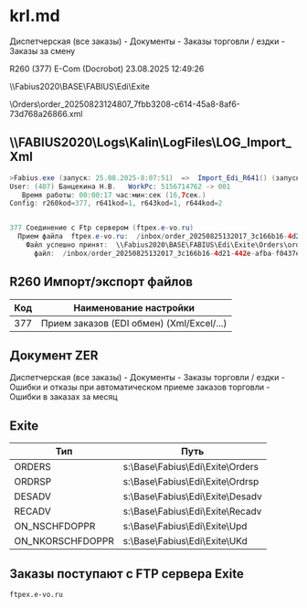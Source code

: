 # krl.md

Диспетчерская (все заказы) - Документы - Заказы торговли / ездки - Заказы за смену

R260 (377) E-Com (Docrobot) 23.08.2025 12:49:26

\\\Fabius2020\BASE\FABIUS\Edi\Exite

\Orders\order_20250823124807_7fbb3208-c614-45a8-8af6-73d768a26866.xml

## \\\FABIUS2020\Logs\Kalin\LogFiles\LOG_Import_Xml

```java
>Fabius.exe (запуск: 25.08.2025-8:07:51)  =>  Import_Edi_R641() (запуск: 25.08.2025-13:20:38)
User: (407) Банцекина Н.В.   WorkPc: 5156714762 -> 001
   Время работы: 00:00:17 час:мин:сек (16,7сек.)
Config: r260kod=377, r641kod=1, r643kod=1, r644kod=2


377 Соединение c Ftp сервером (ftpex.e-vo.ru)
  Прием файла  ftpex.e-vo.ru:  /inbox/order_20250825132017_3c166b16-4d21-442e-afba-f0437efee972.xml --> \\Fabius2020\BASE\FABIUS\Edi\Exite\Orders\order_20250825132017_3c166b16-4d21-442e-afba-f0437efee972.xml
    Файл успешно принят:  \\Fabius2020\BASE\FABIUS\Edi\Exite\Orders\order_20250825132017_3c166b16-4d21-442e-afba-f0437efee972.xml   в наличии на локальном сервере
      файл:  /inbox/order_20250825132017_3c166b16-4d21-442e-afba-f0437efee972.xml   удален c ftp сервера ftpex.e-vo.ru
```

## R260 Импорт/экспорт файлов

| Код | Наименование настройки |
| --- | ---------------------- |
| 377 | Прием заказов (EDI обмен) (Xml/Excel/...) |


## Документ ZER

Диспетчерская (все заказы) - Документы - Заказы торговли / ездки - Ошибки и отказы при автоматическом приеме заказов торговли - Ошибки в заказах за месяц

## Exite

| Тип | Путь |
| --- | ---- |
| ORDERS | s:\Base\Fabius\Edi\Exite\Orders |
| ORDRSP | s:\Base\Fabius\Edi\Exite\Ordrsp |
| DESADV | s:\Base\Fabius\Edi\Exite\Desadv |
| RECADV | s:\Base\Fabius\Edi\Exite\Recadv |
| ON_NSCHFDOPPR | s:\Base\Fabius\Edi\Exite\Upd |
| ON_NKORSCHFDOPPR | s:\Base\Fabius\Edi\Exite\UKd | 

## Заказы поступают с FTP сервера Exite

```ftpex.e-vo.ru```
